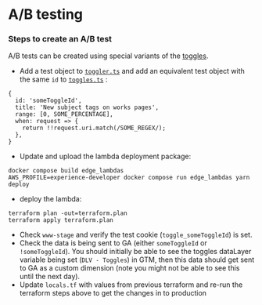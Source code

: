 # A/B testing

### Steps to create an A/B test

A/B tests can be created using special variants of the [toggles](https://app.gitbook.com/o/-LumfFcEMKx4gYXKAZTQ/s/DPDDj27NI2F2kPukWrC1/~/changes/75/readme/front-end/toggles-feature-flags).



* Add a test object to [`toggler.ts`](https://github.com/wellcomecollection/wellcomecollection.org/blob/main/cache/edge_lambdas/src/toggler.ts) and add an equivalent test object with the same `id` to [`toggles.ts`](https://github.com/wellcomecollection/wellcomecollection.org/blob/main/toggles/webapp/toggles.ts) :

```
{
  id: 'someToggleId',
  title: 'New subject tags on works pages',
  range: [0, SOME_PERCENTAGE],
  when: request => {
    return !!request.uri.match(/SOME_REGEX/);
  },
}
```

* Update and upload the lambda deployment package:

```
docker compose build edge_lambdas
AWS_PROFILE=experience-developer docker compose run edge_lambdas yarn deploy
```

* deploy the lambda:

```
terraform plan -out=terraform.plan
terraform apply terraform.plan
```

* Check `www-stage` and verify the test cookie (`toggle_someToggleId`) is set.
* Check the data is being sent to GA (either `someToggleId` or `!someToggleId`). You should initially be able to see the toggles dataLayer variable being set (`DLV - Toggles`) in GTM, then this data should get sent to GA as a custom dimension (note you might not be able to see this until the next day).
* Update `locals.tf` with values from previous terraform and re-run the terraform steps above to get the changes in to production
